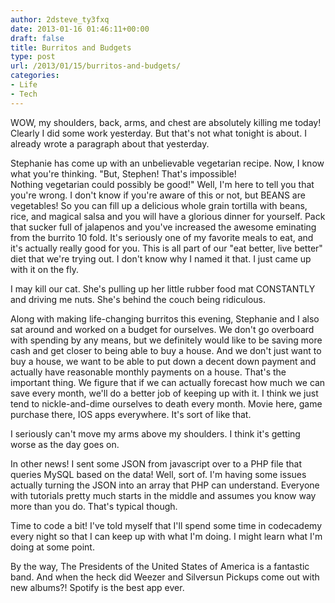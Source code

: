 ```yaml
---
author: 2dsteve_ty3fxq
date: 2013-01-16 01:46:11+00:00
draft: false
title: Burritos and Budgets
type: post
url: /2013/01/15/burritos-and-budgets/
categories:
- Life
- Tech
---
```


WOW, my shoulders, back, arms, and chest are absolutely killing me today! Clearly I did some work yesterday. But that's not what tonight is about. I already wrote a paragraph about that yesterday.

Stephanie has come up with an unbelievable vegetarian recipe. Now, I know what you're thinking. "But, Stephen! That's impossible! Nothing vegetarian could possibly be good!" Well, I'm here to tell you that you're wrong. I don't know if you're aware of this or not, but BEANS are vegetables! So you can fill up a delicious whole grain tortilla with beans, rice, and magical salsa and you will have a glorious dinner for yourself. Pack that sucker full of jalapenos and you've increased the awesome eminating from the burrito 10 fold. It's seriously one of my favorite meals to eat, and it's actually really good for you. This is all part of our "eat better, live better" diet that we're trying out. I don't know why I named it that. I just came up with it on the fly.<!-- more -->

I may kill our cat. She's pulling up her little rubber food mat CONSTANTLY and driving me nuts. She's behind the couch being ridiculous.

Along with making life-changing burritos this evening, Stephanie and I also sat around and worked on a budget for ourselves. We don't go overboard with spending by any means, but we definitely would like to be saving more cash and get closer to being able to buy a house. And we don't just want to buy a house, we want to be able to put down a decent down payment and actually have reasonable monthly payments on a house. That's the important thing. We figure that if we can actually forecast how much we can save every month, we'll do a better job of keeping up with it. I think we just tend to nickle-and-dime ourselves to death every month. Movie here, game purchase there, IOS apps everywhere. It's sort of like that.

I seriously can't move my arms above my shoulders. I think it's getting worse as the day goes on.

In other news! I sent some JSON from javascript over to a PHP file that queries MySQL based on the data! Well, sort of. I'm having some issues actually turning the JSON into an array that PHP can understand. Everyone with tutorials pretty much starts in the middle and assumes you know way more than you do. That's typical though.

Time to code a bit! I've told myself that I'll spend some time in codecademy every night so that I can keep up with what I'm doing. I might learn what I'm doing at some point.

By the way, The Presidents of the United States of America is a fantastic band. And when the heck did Weezer and Silversun Pickups come out with new albums?! Spotify is the best app ever.
